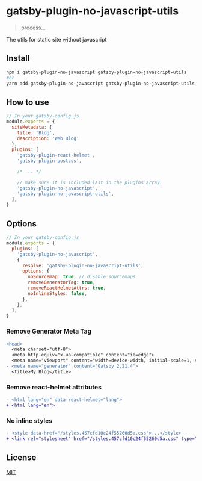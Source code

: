 # gatsby-plugin-no-javascript-utils

> process...

The utils for static site without javascript

## Install

```bash
npm i gatsby-plugin-no-javascript gatsby-plugin-no-javascript-utils
#or
yarn add gatsby-plugin-no-javascript gatsby-plugin-no-javascript-utils
```

## How to use

```js
// In your gatsby-config.js
module.exports = {
  siteMetadata: {
    title: 'Blog',
    description: 'Web Blog'
  },
  plugins: [
    'gatsby-plugin-react-helmet',
    'gatsby-plugin-postcss',

    /* ... */

    // make sure it is included last in the plugins array.
    'gatsby-plugin-no-javascript',
    'gatsby-plugin-no-javascript-utils',
  ],
}
```

## Options

```js
// In your gatsby-config.js
module.exports = {
  plugins: [
    'gatsby-plugin-no-javascript',
    {
      resolve: 'gatsby-plugin-no-javascript-utils',
      options: {
        noSourcemap: true, // disable sourcemaps
        removeGeneratorTag: true,
        removeReactHelmetAttrs: true,
        noInlineStyles: false,
      },
    },
  ],
}
```

### Remove Generator Meta Tag

```diff
<head>
  <meta charset="utf-8">
  <meta http-equiv="x-ua-compatible" content="ie=edge">
  <meta name="viewport" content="width=device-width, initial-scale=1, shrink-to-fit=no">
- <meta name="generator" content="Gatsby 2.21.4">
  <title>My Blog</title>
```

### Remove react-helmet attributes

```diff
- <html lang="en" data-react-helmet="lang">
+ <html lang="en">
```

### No inline styles

```diff
- <style data-href="/styles.457cfd10c24f55260d5a.css">...</style>
+ <link rel="stylesheet" href="/styles.457cfd10c24f55260d5a.css" type="text/css"/>
```

## License

[MIT](./LICENSE)
